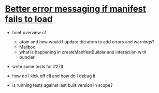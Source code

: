 # [Better error messaging if manifest fails to load](https://github.com/thefrontside/bigtest/issues/279)

- brief overview of
  - atom and how would I update the atom to add errors and warnings?
  - Mailbox
  - what is happening in createManifestBuilder and interaction with bundler
  
- write some tests for #279

- how do I kick off cli and how do I debug it

- is running tests against last built version in scope?
